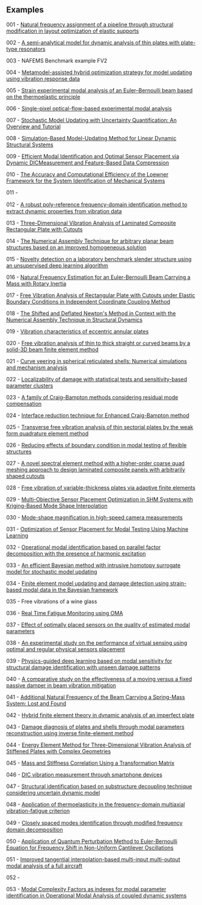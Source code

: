 ## Examples

001 - [Natural frequency assignment of a pipeline through structural modification in layout optimization of elastic supports](https://doi.org/10.1016/j.jsv.2023.117702)

002 - [A semi-analytical model for dynamic analysis of thin plates with plate-type resonators](https://doi.org/10.1007/s00707-023-03496-4)

003 - NAFEMS Benchmark example FV2

004 - [Metamodel-assisted hybrid optimization strategy for model updating using vibration response data](https://doi.org/10.1016/j.advengsoft.2023.103515)

005 - [Strain experimental modal analysis of an Euler–Bernoulli beam based on the thermoelastic principle](https://doi.org/10.1016/j.ymssp.2023.110655)

006 - [Single-pixel optical-flow-based experimental modal analysis](https://doi.org/10.1016/j.ymssp.2023.110686)

007 - [Stochastic Model Updating with Uncertainty Quantification: An Overview and Tutorial](https://doi.org/10.1016/j.ymssp.2023.110784)

008 - [Simulation-Based Model-Updating Method for Linear Dynamic Structural Systems](https://doi.org/10.3390/app131810494)

009 - [Efficient Modal Identification and Optimal Sensor Placement via Dynamic DICMeasurement and Feature-Based Data Compression](https://doi.org/10.3390/vibration6040050)

010 - [The Accuracy and Computational Efficiency of the Loewner Framework for the System Identification of Mechanical Systems](https://doi.org/10.3390/aerospace10060571)

011 - 

012 - [A robust poly-reference frequency-domain identiﬁcation method to extract dynamic properties from vibration data](https://doi.org/10.1038/s44172-023-00122-y)

013 - [Three-Dimensional Vibration Analysis of Laminated Composite Rectangular Plate with Cutouts](https://doi.org/10.3390/ma13143113)

014 - [The Numerical Assembly Technique for arbitrary planar beam structures based on an improved homogeneous solution](https://doi.org/10.1002/pamm.202200059)

015 - [Novelty detection on a laboratory benchmark slender structure using an unsupervised deep learning algorithm](https://doi.org/10.1590/1679-78257591)

016 - [Natural Frequency Estimation for an Euler-Bernoulli Beam Carrying a Mass with Rotary Inertia](https://www.researchgate.net/publication/375865124_Natural_Frequency_Estimation_for_an_Euler-Bernoulli_Beam_Carrying_a_Mass_with_Rotary_Inertia)

017 - [Free Vibration Analysis of Rectangular Plate with Cutouts under Elastic Boundary Conditions in Independent Coordinate Coupling Method](https://doi.org/10.32604/cmes.2022.021340)

018 - [The Shifted and Deflated Newton's Method in Context with the Numerical Assembly Technique in Structural Dynamics](https://dx.doi.org/10.2139/ssrn.4648345)

019 - [Vibration characteristics of eccentric annular plates](https://doi.org/10.1016/j.tws.2023.111043)

020 - [Free vibration analysis of thin to thick straight or curved beams by a solid-3D beam finite element method](https://doi.org/10.1016/j.tws.2023.111028)

021 - [Curve veering in spherical reticulated shells: Numerical simulations and mechanism analysis](https://doi.org/10.1016/j.tws.2023.111026)

022 - [Localizability of damage with statistical tests and sensitivity-based parameter clusters](https://doi.org/10.1016/j.ymssp.2023.110783)

023 - [A family of Craig–Bampton methods considering residual mode compensation](https://doi.org/10.1016/j.amc.2019.124822)

024 - [Interface reduction technique for Enhanced Craig-Bampton method](https://doi.org/10.1016/j.ymssp.2023.111074)

025 -  [Transverse free vibration analysis of thin sectorial plates by the weak form quadrature element method](https://doi.org/10.1177/10775463231225276)

026 - [Reducing effects of boundary condition in modal testing of flexible structures](https://doi.org/10.1007/s12206-023-1208-9)

027 - [A novel spectral element method with a higher-order coarse quad meshing approach to design laminated composite panels with arbitrarily shaped cutouts](https://doi.org/10.1016/j.tws.2024.111636)

028 - [Free vibration of variable-thickness plates via adaptive finite elements](https://doi.org/10.1016/j.jsv.2024.118336)

029 - [Multi-Objective Sensor Placement Optimization in SHM Systems with Kriging-Based Mode Shape Interpolation](https://doi.org/10.1016/j.ymssp.2024.111150)

030 - [Mode-shape magnification in high-speed camera measurements](https://doi.org/10.1016/j.ymssp.2024.111336)

031 - [Optimization of Sensor Placement for Modal Testing Using Machine Learning](http://dx.doi.org/10.20944/preprints202403.0604.v1)

032 - [Operational modal identification based on parallel factor decomposition with the presence of harmonic excitation](https://doi.org/10.5802/crmeca.90)

033 - [An efficient Bayesian method with intrusive homotopy surrogate model for stochastic model updating](https://doi.org/10.1111/mice.13206)

034 - [Finite element model updating and damage detection using strain-based modal data in the Bayesian framework](https://doi.org/10.1016/j.jsv.2024.118457)

035 - Free vibrations of a wine glass

036 - [Real Time Fatigue Monitoring using OMA](http://dx.doi.org/10.1007/978-3-031-61425-5_8)

037 - [Effect of optimally placed sensors on the quality of estimated modal parameters](http://dx.doi.org/10.1088/1742-6596/2647/19/192002)

038 - [An experimental study on the performance of virtual sensing using optimal and regular physical sensors placement](https://iopscience.iop.org/article/10.1088/1742-6596/2647/19/192003)

039 - [Physics-guided deep learning based on modal sensitivity for structural damage identification with unseen damage patterns](https://doi.org/10.1016/j.engstruct.2024.118510)

040 - [A comparative study on the effectiveness of a moving versus a fixed passive damper in beam vibration mitigation](https://doi.org/10.1007/s00707-024-04048-0)

041 - [Additional Natural Frequency of the Beam Carrying a Spring-Mass System: Lost and Found](http://dx.doi.org/10.1115/1.4065781)

042 - [Hybrid finite element theory in dynamic analysis of an imperfect plate](https://doi.org/10.1016/j.mechrescom.2024.104324)

043 - [Damage diagnosis of plates and shells through modal parameters reconstruction using inverse finite-element method](http://dx.doi.org/10.1177/14759217241249678)

044 - [Energy Element Method for Three-Dimensional Vibration Analysis of Stiffened Plates with Complex Geometries](https://doi.org/10.2514/1.J064147)

045 - [Mass and Stiffness Correlation Using a Transformation Matrix]( https://doi.org/10.3390/infrastructures9060096)

046 - [DIC vibration measurement through smartphone devices](http://dx.doi.org/10.1088/1742-6596/2802/1/012009)

047 - [Structural identification based on substructure decoupling technique considering uncertain dynamic model](https://doi.org/10.1016/j.ymssp.2024.111957)

048 - [Application of thermoelasticity in the frequency-domain multiaxial vibration-fatigue criterion](https://doi.org/10.1016/j.ymssp.2024.112002)

049 - [Closely spaced modes identiﬁcation through modiﬁed frequency domain decomposition](https://doi.org/10.1016/j.measurement.2018.07.006)

050 - [Application of Quantum Perturbation Method to Euler-Bernoulli Equation for Frequency Shift in Non-Uniform Cantilever Oscillations](http://dx.doi.org/10.2139/ssrn.4779171)

051 - [Improved tangential interpolation-based multi-input multi-output modal analysis of a full aircraft](https://doi.org/10.1016/j.euromechsol.2024.105495)

052 - 

053 - [Modal Complexity Factors as indexes for modal parameter identification in Operational Modal Analysis of coupled dynamic systems](https://doi.org/10.1016/j.jsv.2024.118860)
